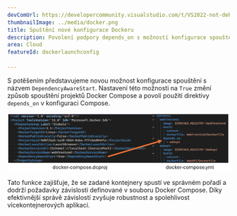 ```yaml
---
devComUrl: https://developercommunity.visualstudio.com/t/VS2022-not-debugging-docker-compose-when/10327484
thumbnailImage: ../media/docker.png
title: Spuštění nové konfigurace Dockeru
description: Povolení podpory depends_on s možností konfigurace spouštění DependencyAwareStart.
area: Cloud
featureId: dockerlaunchconfig

---
```



S potěšením představujeme novou možnost konfigurace spouštění s názvem `DependencyAwareStart`. Nastavení této možnosti na `True` změní způsob spouštění projektů Docker Compose a povolí použití direktivy `depends_on` v konfiguraci Compose.

![Závislosti Dockeru](../media/docker-depends_on.png)

Tato funkce zajišťuje, že se zadané kontejnery spustí ve správném pořadí a dodrží požadavky závislosti definované v souboru Docker Compose. Díky efektivnější správě závislostí zvyšuje robustnost a spolehlivost vícekontejnerových aplikací.
